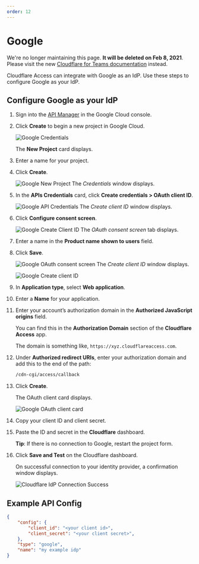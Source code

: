 ```yaml
---
order: 12
---
```


# Google

<Aside type='warning' header='⚠️ THIS PAGE IS OUTDATED'>

We're no longer maintaining this page. **It will be deleted on Feb 8, 2021**. Please visit the new [Cloudflare for Teams documentation](https://secret.wiki/cloudflare-one/teams-docs-changes) instead.

</Aside>

Cloudflare Access can integrate with Google as an IdP. Use these steps to configure Google as your IdP.

## Configure Google as your IdP

1. Sign into the [API Manager](https://console.developers.google.com/projectselector/apis/credentials?pli=1) in the Google Cloud console.
1. Click **Create** to begin a new project in Google Cloud.

    ![Google Credentials](../static/google/goog1.png)

    The **New Project** card displays.

1. Enter a name for your project.
1. Click **Create**.

    ![Google New Project](../static/google/goog2.png)
    The _Credentials_ window displays.

1. In the **APIs Credentials** card, click **Create credentials > OAuth client ID**.

    ![Google API Credentials](../static/google/goog3.png)
    The _Create client ID_ window displays.

1. Click **Configure consent screen**.

    ![Google Create Client ID](../static/google/goog4.png)
    The _OAuth consent screen_ tab displays.

1. Enter a name in the **Product name shown to users** field.
1. Click **Save**.

    ![Google OAuth consent screen](../static/google/goog5.png)
    The _Create client ID_ window displays.

    ![Google Create client ID](../static/google/goog6.png)

1. In **Application type**, select **Web application**.
1. Enter a **Name** for your application.
1. Enter your account’s authorization domain in the **Authorized JavaScript origins** field.

    You can find this in the **Authorization Domain** section of the **Cloudflare Access** app.

    The domain is something like, `https://xyz.cloudflareaccess.com`.

1. Under **Authorized redirect URIs**, enter your authorization domain and add this to the end of the path:

    ```txt
    /cdn-cgi/access/callback
    ```

1. Click **Create**.

    The OAuth client card displays.

    ![Google OAuth client card](../static/google/goog7.png)

1. Copy your client ID and client secret.
1. Paste the ID and secret in the **Cloudflare** dashboard.

    **Tip**: If there is no connection to Google, restart the project form.

1. Click **Save and Test** on the Cloudflare dashboard.

     On successful connection to your identity provider, a confirmation window displays.

    ![Cloudflare IdP Connection Success](../static/google/goog8.png)

## Example API Config

```json
{
    "config": {
        "client_id": "<your client id>",
        "client_secret": "<your client secret>",
    },
    "type": "google",
    "name": "my example idp"
}
